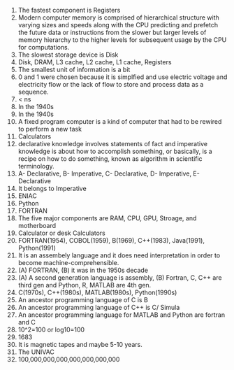 1. The fastest component is Registers  
2. Modern computer memory is comprised of hierarchical structure with varying sizes and speeds along with the CPU predicting and prefetch the future data or instructions from the slower but larger levels of memory hierarchy to the higher levels for subsequent usage by the CPU for computations.  
3. The slowest storage device is Disk  
4. Disk, DRAM, L3 cache, L2 cache, L1 cache, Registers
5. The smallest unit of information is a bit
6. 0 and 1 were chosen because it is simplfied and use electric voltage and electricity flow or the lack of flow to store and process data as a sequence.
7. < ns  
8. In the 1940s  
9. In the 1940s  
10. A fixed program computer is a kind of computer that had to be rewired to perform a new task  
11. Calculators  
12. declarative knowledge involves statements of fact and imperative knowledge is about how to accomplish something, or basically, is a recipe on how to do something, known as algorithm in scientific terminology.  
13. A- Declarative, B- Imperative, C- Declarative, D- Imperative, E- Declarative  
14. It belongs to Imperative  
15. ENIAC  
16. Python  
17. FORTRAN  
18. The five major components are RAM, CPU, GPU, Stroage, and motherboard  
19. Calculator or desk Calculators  
20. FORTRAN(1954), COBOL(1959), B(1969), C++(1983), Java(1991), Python(1991)
21. It is an assembely language and it does need interpretation in order to become machine-comprehensible.  
22. (A) FORTRAN, (B) it was in the 1950s decade  
23. (A) A second generation language is assembly, (B) Fortran, C, C++ are third gen and Python, R, MATLAB are 4th gen.  
24. C(1970s), C++(1980s), MATLAB(1980s), Python(1990s)
25. An ancestor programming language of C is B
26. An ancestor programming language of C++ is C/ Simula
27. An ancestor programming language for MATLAB and Python are fortran and C
28. 10^2=100 or log10=100
29. 1683  
30. It is magnetic tapes and maybe 5-10 years.
31. The UNIVAC
32. 100,000,000,000,000,000,000,000
